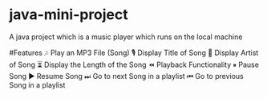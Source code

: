 # java-mini-project
A java project which is a music player which runs on the local machine 


#Features
    🎶 Play an MP3 File (Song)
    🎙 Display Title of Song
    👤 Display Artist of Song
    ⏳ Display the Length of the Song
    ⏪ Playback Functionality
    ⏸ Pause Song
    ▶ Resume Song
    ⏭ Go to next Song in a playlist
    ⏮ Go to previous Song in a playlist
